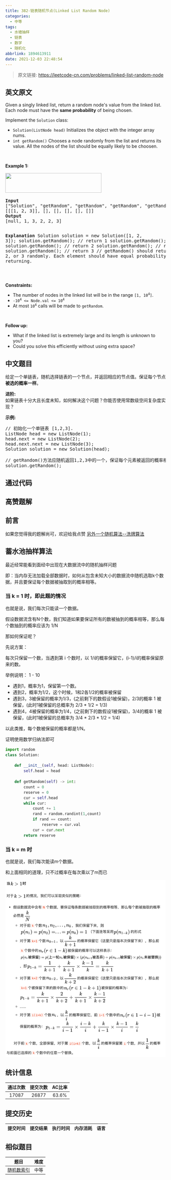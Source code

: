 ```yaml
---
title: 382-链表随机节点(Linked List Random Node)
categories:
  - 中等
tags:
  - 水塘抽样
  - 链表
  - 数学
  - 随机化
abbrlink: 1894613911
date: 2021-12-03 22:48:54
---
```


> 原文链接: https://leetcode-cn.com/problems/linked-list-random-node


## 英文原文
<div><p>Given a singly linked list, return a random node&#39;s value from the linked list. Each node must have the <strong>same probability</strong> of being chosen.</p>

<p>Implement the <code>Solution</code> class:</p>

<ul>
	<li><code>Solution(ListNode head)</code> Initializes the object with the integer array nums.</li>
	<li><code>int getRandom()</code> Chooses a node randomly from the list and returns its value. All the nodes of the list should be equally likely to be choosen.</li>
</ul>

<p>&nbsp;</p>
<p><strong>Example 1:</strong></p>
<img alt="" src="https://assets.leetcode.com/uploads/2021/03/16/getrand-linked-list.jpg" style="width: 302px; height: 62px;" />
<pre>
<strong>Input</strong>
[&quot;Solution&quot;, &quot;getRandom&quot;, &quot;getRandom&quot;, &quot;getRandom&quot;, &quot;getRandom&quot;, &quot;getRandom&quot;]
[[[1, 2, 3]], [], [], [], [], []]
<strong>Output</strong>
[null, 1, 3, 2, 2, 3]

<strong>Explanation</strong>
Solution solution = new Solution([1, 2, 3]);
solution.getRandom(); // return 1
solution.getRandom(); // return 3
solution.getRandom(); // return 2
solution.getRandom(); // return 2
solution.getRandom(); // return 3
// getRandom() should return either 1, 2, or 3 randomly. Each element should have equal probability of returning.
</pre>

<p>&nbsp;</p>
<p><strong>Constraints:</strong></p>

<ul>
	<li>The number of nodes in the linked list will be in the range <code>[1, 10<sup>4</sup>]</code>.</li>
	<li><code>-10<sup>4</sup> &lt;= Node.val &lt;= 10<sup>4</sup></code></li>
	<li>At most <code>10<sup>4</sup></code> calls will be made to <code>getRandom</code>.</li>
</ul>

<p>&nbsp;</p>
<p><strong>Follow up:</strong></p>

<ul>
	<li>What if the linked list is extremely large and its length is unknown to you?</li>
	<li>Could you solve this efficiently without using extra space?</li>
</ul>
</div>

## 中文题目
<div><p>给定一个单链表，随机选择链表的一个节点，并返回相应的节点值。保证每个节点<strong>被选的概率一样</strong>。</p>

<p><strong>进阶:</strong><br />
如果链表十分大且长度未知，如何解决这个问题？你能否使用常数级空间复杂度实现？</p>

<p><strong>示例:</strong></p>

<pre>
// 初始化一个单链表 [1,2,3].
ListNode head = new ListNode(1);
head.next = new ListNode(2);
head.next.next = new ListNode(3);
Solution solution = new Solution(head);

// getRandom()方法应随机返回1,2,3中的一个，保证每个元素被返回的概率相等。
solution.getRandom();
</pre>
</div>

## 通过代码
<RecoDemo>
</RecoDemo>


## 高赞题解
## 前言

如果您觉得我的题解尚可，欢迎给我点赞
[另外一个随机算法--洗牌算法](https://leetcode-cn.com/problems/shuffle-an-array/solution/xi-pai-suan-fa-xiang-jie-by-jackwener/)

## 蓄水池抽样算法

最近经常能看到面经中出现在大数据流中的随机抽样问题

即：当内存无法加载全部数据时，如何从包含未知大小的数据流中随机选取k个数据，并且要保证每个数据被抽取到的概率相等。

### 当 k = 1 时，即此题的情况

也就是说，我们每次只能读一个数据。

假设数据流含有N个数，我们知道如果要保证所有的数被抽到的概率相等，那么每个数抽到的概率应该为 1/N 

那如何保证呢？

先说方案：

每次只保留一个数，当遇到第 i 个数时，以 1/i的概率保留它，(i-1)/i的概率保留原来的数。

举例说明： 1 - 10

- 遇到1，概率为1，保留第一个数。
- 遇到2，概率为1/2，这个时候，1和2各1/2的概率被保留
- 遇到3，3被保留的概率为1/3，(之前剩下的数假设1被保留)，2/3的概率 1 被保留，(此时1被保留的总概率为 2/3 * 1/2 = 1/3)
- 遇到4，4被保留的概率为1/4，(之前剩下的数假设1被保留)，3/4的概率 1 被保留，(此时1被保留的总概率为 3/4 * 2/3 * 1/2 = 1/4)

以此类推，每个数被保留的概率都是1/N。

证明使用数学归纳法即可

```python
import random
class Solution:

    def __init__(self, head: ListNode):
        self.head = head
        
    def getRandom(self) -> int:
        count = 0
        reserve = 0
        cur = self.head
        while cur:
            count += 1
            rand = random.randint(1,count)
            if rand == count:
                reserve = cur.val
            cur = cur.next
        return reserve
```

### 当 k = m 时

也就是说，我们每次能读m个数据。

和上面相同的道理，只不过概率在每次乘以了m而已

![1.png](../images/linked-list-random-node-0.jpg)








## 统计信息
| 通过次数 | 提交次数 | AC比率 |
| :------: | :------: | :------: |
|    17087    |    26877    |   63.6%   |

## 提交历史
| 提交时间 | 提交结果 | 执行时间 |  内存消耗  | 语言 |
| :------: | :------: | :------: | :--------: | :--------: |


## 相似题目
|                             题目                             | 难度 |
| :----------------------------------------------------------: | :---------: |
| [随机数索引](https://leetcode-cn.com/problems/random-pick-index/) | 中等|
